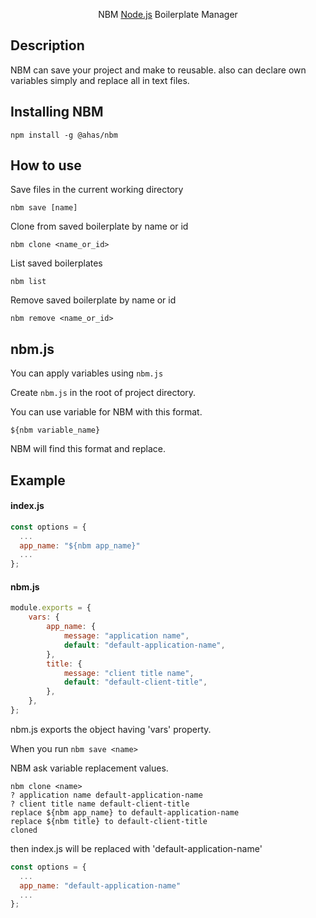 <p align="center">
  NBM
  <a href="http://nodejs.org" target="_blank">Node.js</a> Boilerplate Manager
</p>

## Description

NBM can save your project and make to reusable.
also can declare own variables simply and replace all in text files.

## Installing NBM

```
npm install -g @ahas/nbm
```

## How to use

Save files in the current working directory

```
nbm save [name]
```

Clone from saved boilerplate by name or id

```
nbm clone <name_or_id>
```

List saved boilerplates

```
nbm list
```

Remove saved boilerplate by name or id

```
nbm remove <name_or_id>
```

## nbm.js

You can apply variables using `nbm.js`

Create `nbm.js` in the root of project directory.

You can use variable for NBM with this format.

`${nbm variable_name}`

NBM will find this format and replace.

## Example

#### index.js

```js
const options = {
  ...
  app_name: "${nbm app_name}"
  ...
};
```

#### nbm.js

```js
module.exports = {
    vars: {
        app_name: {
            message: "application name",
            default: "default-application-name",
        },
        title: {
            message: "client title name",
            default: "default-client-title",
        },
    },
};
```

nbm.js exports the object having 'vars' property.

When you run `nbm save <name>`

NBM ask variable replacement values.

```
nbm clone <name>
? application name default-application-name
? client title name default-client-title
replace ${nbm app_name} to default-application-name
replace ${nbm title} to default-client-title
cloned
```

then index.js will be replaced with 'default-application-name'

```js
const options = {
  ...
  app_name: "default-application-name"
  ...
};
```
